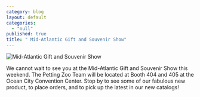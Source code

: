 ```yaml
---
category: blog
layout: default
categories: 
  - "null"
published: true
title: " Mid-Atlantic Gift and Souvenir Show"
---
```



![Mid-Atlantic Gift and Souvenir Show](https://s3.amazonaws.com/pettingzoo-website/blog/midatlantic-header.jpg)

We cannot wait to see you at the Mid-Atlantic Gift and Souvenir Show this weekend. The Petting Zoo Team will be located at Booth 404 and 405 at the Ocean City Convention Center. Stop by to see some of our fabulous new product, to place orders, and to pick up the latest in our new catalogs!
